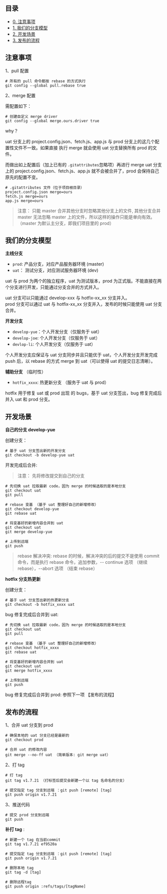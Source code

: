 ## 目录

- [0\. 注意事项](#%E6%B3%A8%E6%84%8F%E4%BA%8B%E9%A1%B9)
- [1\. 我们的分支模型](#%E6%88%91%E4%BB%AC%E7%9A%84%E5%88%86%E6%94%AF%E6%A8%A1%E5%9E%8B)
- [2\. 开发场景](#%E5%BC%80%E5%8F%91%E5%9C%BA%E6%99%AF)
- [3\. 发布的流程](#%E5%8F%91%E5%B8%83%E7%9A%84%E6%B5%81%E7%A8%8B)

## 注意事项

1、pull 配置

```shell
# 所有的 pull 命令都按 rebase 的方式执行
git config --global pull.rebase true
```

2、merge 配置

需配置如下：

```shell
# 创建自定义 merge driver
git config --global merge.ours.driver true
```

why？

uat 分支上的 project.config.json、fetch.js、app.js 与 prod 分支上的这几个配置性文件不一致。如果直接 执行 merge 就会使用 uat 分支替换所有 prod 的文件。

而做出如上配置后（加上已有的 `.gitattributes`忽略项）再进行 merge uat 分支上的 project.config.json、fetch.js、app.js 就不会被合并了，prod 会保持自己原先的配置不变。

```shell
# .gitattributes 文件（位于项目根目录）
project.config.json merge=ours
fetch.js merge=ours
app.js merge=ours
```

> 注意： 只能 master 合并其他分支时忽略其他分支上的文件, 其他分支合并 master 无法忽略 master 上的文件，所以这样的操作只能是单向有效。 （master 为默认主分支，即我们项目里的 prod）

## 我们的分支模型

**主线分支**

- `prod`: 产品分支，对应产品服务器环境 (master)
- `uat`： 测试分支，对应测试服务器环境 (dev)

uat 与 prod 为两个的独立程序，uat 为测试版本，prod 为正式版。不能直接在两个分支进行开发，只能通过分支合并的方式并入。

uat 分支可以只能通过 develop-xxx 与 hotfix-xx_xx 分支并入。  
prod 分支可以通过 uat 与 hotfix-xx_xx 分支并入，发布的时候只能使用 uat 分支合并。

**开发分支**

- `develop-yue`：个人开发分支（仅服务于 uat）
- `develop-joe`: 个人开发分支（仅服务于 uat）
- `devlop-li`: 个人开发分支（仅服务于 uat）

个人开发分支应保证与 uat 分支同步并且只能优于 uat，个人开发分支开发完成 push 后，以 rebase 的方式 merge 到 uat（可以使得 uat 的提交日志清晰）。

**辅助分支** （临时性）

- `hotfix_xxxx`: 热更新分支 （服务于 uat 与 prod）

hotfix 用于修复 uat 或 prod 出现 的 bugs，基于 uat 分支签出，bug 修复完成后并入 uat 和 prod 分支。

## 开发场景

**自己的分支 develop-yue**

创建分支：

```shell
# 基于 uat 分支签出新的开发分支
git checkout -b develop-yue uat
```

开发完成后合并:

> 注意： 先将修改提交到自己的分支

```shell
# 先切换 uat 拉取最新 code，因为 merge 的时候选取的是本地分支
git checkout uat
git pull

# rebase 变基 （基于 uat 整理好自己的新增修改）
git checkout develop-yue
git rebase uat

# 将变基好的新增内容合并到 uat
git checkout uat
git merge develop-yue

# 上传到远端
git push
```

> rebase 解决冲突: rebase 的时候，解决冲突的后的提交不是使用 commit 命令，而是执行 rebase 命令，追加参数，-- continue 选项 （继续 rebase），--abort 选项 （结束 rebase）

**hotfix 分支热更新**

创建分支：

```shell
# 基于 uat 分支签出新的热更新分支
git checkout -b hotfix_xxxx uat
```

bug 修复完成后合并到 uat:

```shell
# 先切换 uat 拉取最新 code，因为 merge 的时候选取的是本地分支
git checkout uat
git pull

# rebase 变基 （基于 uat 整理好自己的新增修改）
git checkout hotfix_xxxx
git rebase uat

# 将变基好的新增内容合并到 uat
git checkout uat
git merge hotfix_xxxx

# 上传到远端
git push
```

bug 修复完成后合并到 prod: 参照下一项 【发布的流程】

## 发布的流程

1、合并 uat 分支到 prod

```shell
# 确保本地的 uat 分支已经是最新的
git checkout prod

# 合并 uat 的修改内容
git merge --no-ff uat （简单版本: git merge uat）
```

2、打 tag

```shell
# 打 tag
git tag v1.7.21 （打标签后提交会新建一个以 tag 名命名的分支）

# 提交指定 tag 分支到远端 ：git push [remote] [tag]
git push origin v1.7.21
```

3、推送代码

```shell
# 提交 prod 分支到远端
git push
```

**补打 tag** :

```shell
# 新建一个 tag 在当前commit
git tag v1.7.21 ef9520a

# 提交指定 tag 分支到远端 ：git push [remote] [tag]
git push origin v1.7.21

# 删除本地 tag
git tag -d [tag]

# 删除远程tag
git push origin :refs/tags/[tagName]
```
